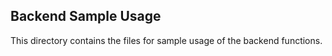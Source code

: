 ## Backend Sample Usage

This directory contains the files for sample usage of the backend functions.